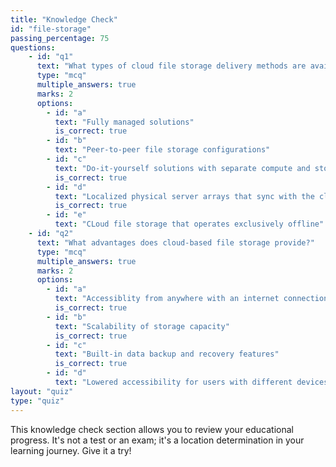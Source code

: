 ```yaml
---
title: "Knowledge Check"
id: "file-storage"
passing_percentage: 75
questions:
    - id: "q1"
      text: "What types of cloud file storage delivery methods are available?"
      type: "mcq"
      multiple_answers: true
      marks: 2
      options:
        - id: "a"
          text: "Fully managed solutions"
          is_correct: true
        - id: "b"
          text: "Peer-to-peer file storage configurations"
        - id: "c"
          text: "Do-it-yourself solutions with separate compute and storage"
          is_correct: true
        - id: "d"
          text: "Localized physical server arrays that sync with the cloud"
          is_correct: true
        - id: "e"
          text: "CLoud file storage that operates exclusively offline"
    - id: "q2"
      text: "What advantages does cloud-based file storage provide?"
      type: "mcq"
      multiple_answers: true
      marks: 2
      options:
        - id: "a"
          text: "Accessiblity from anywhere with an internet connection"
          is_correct: true
        - id: "b"
          text: "Scalability of storage capacity"
          is_correct: true
        - id: "c"
          text: "Built-in data backup and recovery features"
          is_correct: true
        - id: "d"
          text: "Lowered accessibility for users with different devices"
layout: "quiz"
type: "quiz"
---
```

This knowledge check section allows you to review your educational progress. It's not a test or an exam; it's a location determination in your learning journey. Give it a try!
